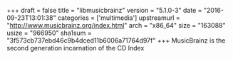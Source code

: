 +++
draft = false
title = "libmusicbrainz"
version = "5.1.0-3"
date = "2016-09-23T13:01:38"
categories = ['multimedia']
upstreamurl = "http://www.musicbrainz.org/index.html"
arch = "x86_64"
size = "163088"
usize = "966950"
sha1sum = "3f573cb737ebd46c9b4dced11b6006a71764d97f"
+++
MusicBrainz is the second generation incarnation of the CD Index